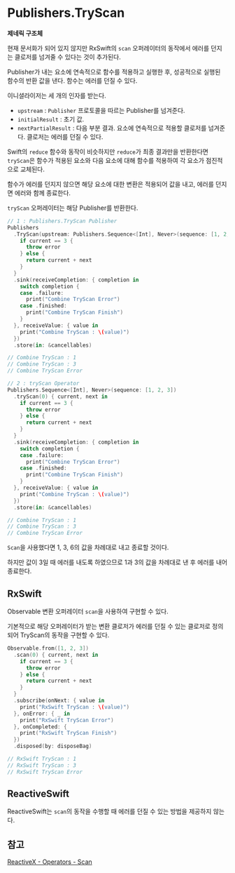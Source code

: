 # Publishers.TryScan

**제네릭 구조체**

현재 문서화가 되어 있지 않지만 RxSwift의 `scan` 오퍼레이터의 동작에서 에러를 던지는 클로저를 넘겨줄 수 있다는 것이 추가된다.

Publisher가 내는 요소에 연속적으로 함수를 적용하고 실행한 후, 성공적으로 실행된 함수의 반환 값을 낸다. 함수는 에러를 던질 수 있다.

이니셜라이저는 세 개의 인자를 받는다.

- `upstream` : `Publisher` 프로토콜을 따르는 Publisher를 넘겨준다.
- `initialResult` : 초기 값. 
- `nextPartialResult` : 다음 부분 결과. 요소에 연속적으로 적용할 클로저를 넘겨준다. 클로저는 에러를 던질 수 있다.

Swift의 `reduce` 함수와 동작이 비슷하지만 `reduce`가 최종 결과만을 반환한다면 `tryScan`은 함수가 적용된 요소와 다음 요소에 대해 함수를 적용하여 각 요소가 점진적으로 교체된다.

함수가 에러를 던지지 않으면 해당 요소에 대한 변환은 적용되어 값을 내고, 에러를 던지면 에러와 함께 종료한다.

`tryScan` 오퍼레이터는 해당 Publisher를 반환한다.

```swift
// 1 : Publishers.TryScan Publisher
Publishers
  .TryScan(upstream: Publishers.Sequence<[Int], Never>(sequence: [1, 2, 3]), initialResult: 0) { current, next in
    if current == 3 {
      throw error
    } else {
      return current + next
    }
  }
  .sink(receiveCompletion: { completion in
    switch completion {
    case .failure:
      print("Combine TryScan Error")
    case .finished:
      print("Combine TryScan Finish")
    }
  }, receiveValue: { value in
    print("Combine TryScan : \(value)")
  })
  .store(in: &cancellables)

// Combine TryScan : 1
// Combine TryScan : 3
// Combine TryScan Error

// 2 : tryScan Operator
Publishers.Sequence<[Int], Never>(sequence: [1, 2, 3])
  .tryScan(0) { current, next in
    if current == 3 {
      throw error
    } else {
      return current + next
    }
  }
  .sink(receiveCompletion: { completion in
    switch completion {
    case .failure:
      print("Combine TryScan Error")
    case .finished:
      print("Combine TryScan Finish")
    }
  }, receiveValue: { value in
    print("Combine TryScan : \(value)")
  })
  .store(in: &cancellables)

// Combine TryScan : 1
// Combine TryScan : 3
// Combine TryScan Error
```

`Scan`을 사용했다면 1, 3, 6의 값을 차례대로 내고 종료할 것이다. 

하지만 값이 3일 때 에러를 내도록 하였으므로 1과 3의 값을 차례대로 낸 후 에러를 내어 종료한다.

## RxSwift

Observable 변환 오퍼레이터 `scan`을 사용하여 구현할 수 있다.

기본적으로 해당 오퍼레이터가 받는 변환 클로저가 에러를 던질 수 있는 클로저로 정의되어 TryScan의 동작을 구현할 수 있다.

```swift
Observable.from([1, 2, 3])
  .scan(0) { current, next in
    if current == 3 {
      throw error
    } else {
      return current + next
    }
  }
  .subscribe(onNext: { value in
    print("RxSwift TryScan : \(value)")
  }, onError: { _ in
    print("RxSwift TryScan Error")
  }, onCompleted: {
    print("RxSwift TryScan Finish")
  })
  .disposed(by: disposeBag)

// RxSwift TryScan : 1
// RxSwift TryScan : 3
// RxSwift TryScan Error
```

## ReactiveSwift

ReactiveSwift는 `scan`의 동작을 수행할 때 에러를 던질 수 있는 방법을 제공하지 않는다.

## 참고

[ReactiveX - Operators - Scan](http://reactivex.io/documentation/operators/scan.html)